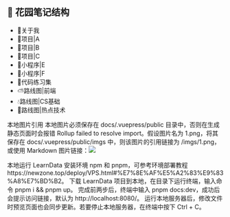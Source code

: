 ## 🧱 花园笔记结构

- 🐤关于我
- 🌷项目|A
- 🌻项目|B
- 🍓项目|C
- 🌵小程序|E
- 🌿小程序|F
- 🐌代码练习集
- ⛅路线图|前端
- 💧路线图|CS基础
- 🐝路线图|热点技术

本地图片引用
本地图片必须保存在 docs/.vuepress/public 目录中，否则在生成静态页面时会报错 Rollup failed to resolve import。假设图片名为 1.png，将其保存在 docs/.vuepress/public/imgs 中，则该图片的引用链接为 /imgs/1.png，或使用 Markdown 图片链接：![](/imgs/1.png)

本地运行 LearnData
安装环境 npm 和 pnpm，可参考环境部署教程https://newzone.top/deploy/VPS.html#%E7%8E%AF%E5%A2%83%E9%83%A8%E7%BD%B2。
下载 LearnData 项目到本地，在目录下运行终端，输入命令 pnpm i && pnpm up。
完成前两步后，终端中输入 pnpm docs:dev，成功后会提示访问链接，默认为 http://localhost:8080/。
运行本地服务器后，修改文件时预览页面也会同步更新。若要停止本地服务器，在终端中按下 Ctrl + C。



